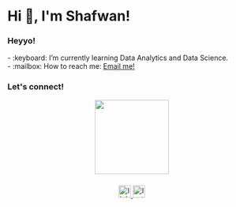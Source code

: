 # <summary><strong>Hi :wave:, I'm Shafwan!</strong></summary>

### <summary><strong>Heyyo!</strong></summary>
<p>
    - :keyboard: I’m currently learning Data Analytics and Data Science. </br>
    - :mailbox: How to reach me: <a href="mailto:shafwanarkap@gmail.com">Email me!</a>  </br>
<p>


### <summary><strong>Let's connect!</strong></summary>
<div align="center">
  <img height="150" src="https://media.giphy.com/media/M9gbBd9nbDrOTu1Mqx/giphy.gif"  />
</div>

###

<div align="center">
  <a href="https://www.linkedin.com/in/shafwanarka/">
    <img src="https://img.shields.io/static/v1?message=LinkedIn&logo=linkedin&label=&color=0077B5&logoColor=white&labelColor=&style=for-the-badge" height="25" alt="linkedin logo"  />
  <a href="https://www.instagram.com/shafwanarka/">
    <img src="https://img.shields.io/static/v1?message=Instagram&logo=Instagram&label=&color=FF0000&logoColor=white&labelColor=&style=for-the-badge" height="25" alt="Instagram Logo"  />
</div>
